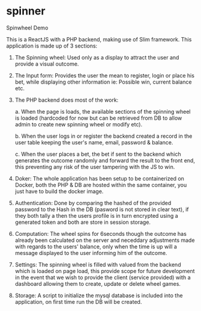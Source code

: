 # spinner
Spinwheel Demo

This is a ReactJS with a PHP backend, making use of Slim framework.
This application is made up of 3 sections:
1) The Spinning wheel: Used only as a display to attract the user and provide a visual outcome.  

2) The Input form: Provides the user the mean to register, login or place his bet, while displaying other information ie: Possible win, current balance etc. 

3) The PHP backend does most of the work:

    a. When the page is loads, the available sections of the spinning wheel is loaded (hardcoded for now but can be retrieved from DB to allow admin to create new spinning wheel or modify etc).
    
    b. When the user logs in or register the backend created a record in the user table keeping the user's name, email, password & balance.
    
    c. When the user places a bet, the bet if sent to the backend which generates the outcome randomly and forward the result to the front end, this preventing any risk of the user tampering with the JS to win.

4) Doker: The whole application has been setup to be containerized on Docker, both the PHP & DB are hosted within the same container, you just have to build the docker image. 
5) Authentication: Done by comparing the hashed of the provided password to the Hash in the DB (pasword is not stored in clear text), if they both tally a then the users profile is in turn encrypted using a generated token and both are store in session storage.
6) Computation: The wheel spins for 6seconds though the outcome has already been calculated on the server and neceddary adjustments made with regards to the users' balance, only when the time is up will a message displayed to the user informing him of the outcome. 
7) Settings: The spinning wheel is filled with valued from the backend which is loaded on page load, this provide scope for future development in the event that we wish to provide the client (service provided) with a dashboard allowing them to create, update or delete wheel games.
8) Storage: A script to initialize the mysql database is included into the application, on first time run the DB will be created.  

